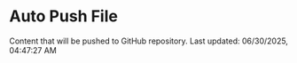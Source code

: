 # Auto Push File

Content that will be pushed to GitHub repository.
Last updated: 06/30/2025, 04:47:27 AM